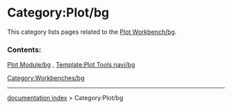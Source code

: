 # Category:Plot/bg
This category lists pages related to the [Plot Workbench/bg](Plot_Workbench/bg.md).

### Contents:

[Plot Module/bg](Plot_Module/bg.md) , [Template:Plot Tools navi/bg](Template:Plot_Tools_navi/bg.md)

[Category:Workbenches/bg](Category:Workbenches/bg.md)

---
[documentation index](../README.md) > Category:Plot/bg
